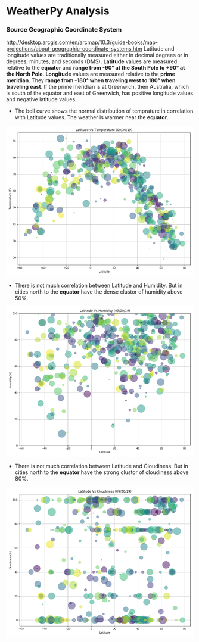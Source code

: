 # WeatherPy Analysis
### Source Geographic Coordinate System

http://desktop.arcgis.com/en/arcmap/10.3/guide-books/map-projections/about-geographic-coordinate-systems.htm
Latitude and longitude values are traditionally measured either in decimal degrees or in degrees, minutes, and seconds (DMS). **Latitude** values are measured relative to the **equator** and **range from -90° at the South Pole to +90° at the North Pole**. **Longitude** values are measured relative to the **prime meridian**. They **range from -180° when traveling west to 180° when traveling east**. If the prime meridian is at Greenwich, then Australia, which is south of the equator and east of Greenwich, has positive longitude values and negative latitude values.

* The bell curve shows the normal distribution of temprature in correlation with Latitude values. The weather is warmer near the **equator**.

![LatVsTemp](Output/LatVsTemp.png)

* There is not much correlation between Latitude and Humidity. But in cities north to the **equator** have the dense clustor of humidity above 50%.

![LatVsHumidity](Output/LatVsHumidity.png)

* There is not much correlation between Latitude and Cloudiness. But in cities north to the **equator** have the strong clustor of cloudiness above 80%.

![LatVsCloudiness](Output/LatVsCloudiness.png)